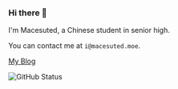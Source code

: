 ### Hi there 👋

I'm Macesuted, a Chinese student in senior high.

You can contact me at `i@macesuted.moe`.

[My Blog](https://macesuted.moe)

![GitHub Status](https://github-readme-stats.vercel.app/api?show_icons=true&username=Macesuted&theme=dark)
